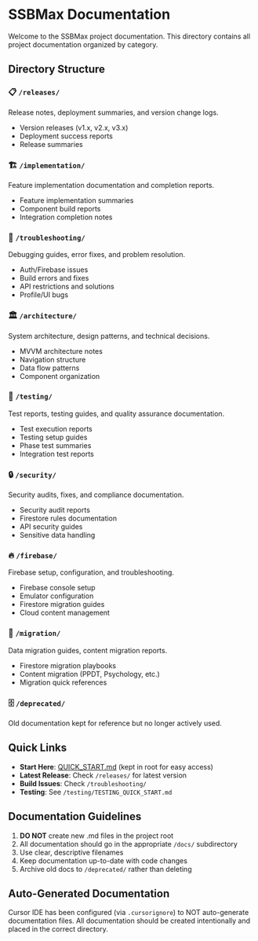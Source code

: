# SSBMax Documentation

Welcome to the SSBMax project documentation. This directory contains all project documentation organized by category.

## Directory Structure

### 📋 `/releases/`
Release notes, deployment summaries, and version change logs.
- Version releases (v1.x, v2.x, v3.x)
- Deployment success reports
- Release summaries

### 🏗️ `/implementation/`
Feature implementation documentation and completion reports.
- Feature implementation summaries
- Component build reports
- Integration completion notes

### 🐛 `/troubleshooting/`
Debugging guides, error fixes, and problem resolution.
- Auth/Firebase issues
- Build errors and fixes
- API restrictions and solutions
- Profile/UI bugs

### 🏛️ `/architecture/`
System architecture, design patterns, and technical decisions.
- MVVM architecture notes
- Navigation structure
- Data flow patterns
- Component organization

### 🧪 `/testing/`
Test reports, testing guides, and quality assurance documentation.
- Test execution reports
- Testing setup guides
- Phase test summaries
- Integration test reports

### 🔒 `/security/`
Security audits, fixes, and compliance documentation.
- Security audit reports
- Firestore rules documentation
- API security guides
- Sensitive data handling

### 🔥 `/firebase/`
Firebase setup, configuration, and troubleshooting.
- Firebase console setup
- Emulator configuration
- Firestore migration guides
- Cloud content management

### 🔄 `/migration/`
Data migration guides, content migration reports.
- Firestore migration playbooks
- Content migration (PPDT, Psychology, etc.)
- Migration quick references

### 🗄️ `/deprecated/`
Old documentation kept for reference but no longer actively used.

## Quick Links

- **Start Here**: [QUICK_START.md](../QUICK_START.md) (kept in root for easy access)
- **Latest Release**: Check `/releases/` for latest version
- **Build Issues**: Check `/troubleshooting/`
- **Testing**: See `/testing/TESTING_QUICK_START.md`

## Documentation Guidelines

1. **DO NOT** create new .md files in the project root
2. All documentation should go in the appropriate `/docs/` subdirectory
3. Use clear, descriptive filenames
4. Keep documentation up-to-date with code changes
5. Archive old docs to `/deprecated/` rather than deleting

## Auto-Generated Documentation

Cursor IDE has been configured (via `.cursorignore`) to NOT auto-generate documentation files.
All documentation should be created intentionally and placed in the correct directory.

